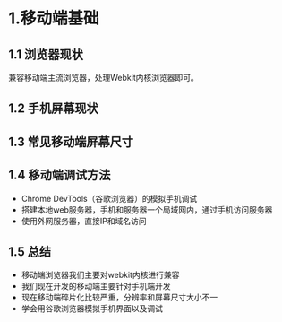 # 1.移动端基础

## 1.1 浏览器现状

兼容移动端主流浏览器，处理Webkit内核浏览器即可。

## 1.2 手机屏幕现状

## 1.3 常见移动端屏幕尺寸

## 1.4 移动端调试方法

* Chrome DevTools（谷歌浏览器）的模拟手机调试
* 搭建本地web服务器，手机和服务器一个局域网内，通过手机访问服务器
* 使用外网服务器，直接IP和域名访问

## 1.5 总结

* 移动端浏览器我们主要对webkit内核进行兼容
* 我们现在开发的移动端主要针对手机端开发
* 现在移动端碎片化比较严重，分辨率和屏幕尺寸大小不一
* 学会用谷歌浏览器模拟手机界面以及调试

